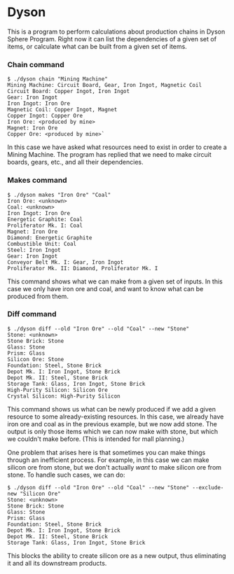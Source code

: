 # Dyson

This is a program to perform calculations about production chains in Dyson Sphere Program.  Right now it can
list the dependencies of a given set of items, or calculate what can be built from a given set of items.

### Chain command

```
$ ./dyson chain "Mining Machine"
Mining Machine: Circuit Board, Gear, Iron Ingot, Magnetic Coil
Circuit Board: Copper Ingot, Iron Ingot
Gear: Iron Ingot
Iron Ingot: Iron Ore
Magnetic Coil: Copper Ingot, Magnet
Copper Ingot: Copper Ore
Iron Ore: <produced by mine>
Magnet: Iron Ore
Copper Ore: <produced by mine>`
```

In this case we have asked what resources need to exist in order to create a Mining Machine.  The program has replied
that we need to make circuit boards, gears, etc., and all their dependencies.

### Makes command

```
$ ./dyson makes "Iron Ore" "Coal"
Iron Ore: <unknown>
Coal: <unknown>
Iron Ingot: Iron Ore
Energetic Graphite: Coal
Proliferator Mk. I: Coal
Magnet: Iron Ore
Diamond: Energetic Graphite
Combustible Unit: Coal
Steel: Iron Ingot
Gear: Iron Ingot
Conveyor Belt Mk. I: Gear, Iron Ingot
Proliferator Mk. II: Diamond, Proliferator Mk. I
```

This command shows what we can make from a given set of inputs.  In this case we only have iron ore and coal, and want
to know what can be produced from them.

### Diff command

```
$ ./dyson diff --old "Iron Ore" --old "Coal" --new "Stone"
Stone: <unknown>
Stone Brick: Stone
Glass: Stone
Prism: Glass
Silicon Ore: Stone
Foundation: Steel, Stone Brick
Depot Mk. I: Iron Ingot, Stone Brick
Depot Mk. II: Steel, Stone Brick
Storage Tank: Glass, Iron Ingot, Stone Brick
High-Purity Silicon: Silicon Ore
Crystal Silicon: High-Purity Silicon
```

This command shows us what can be newly produced if we add a given resource to some already-existing resources.  In
this case, we already have iron ore and coal as in the previous example, but we now add stone.  The output is only
those items which we can now make with stone, but which we couldn't make before.  (This is intended for mall planning.)

One problem that arises here is that sometimes you can make things through an inefficient process.  For example, in
this case we can make silicon ore from stone, but we don't actually _want_ to make silicon ore from stone.  To handle
such cases, we can do:

```
$ ./dyson diff --old "Iron Ore" --old "Coal" --new "Stone" --exclude-new "Silicon Ore"
Stone: <unknown>
Stone Brick: Stone
Glass: Stone
Prism: Glass
Foundation: Steel, Stone Brick
Depot Mk. I: Iron Ingot, Stone Brick
Depot Mk. II: Steel, Stone Brick
Storage Tank: Glass, Iron Ingot, Stone Brick
```

This blocks the ability to create silicon ore as a new output, thus eliminating it and all its downstream products.

